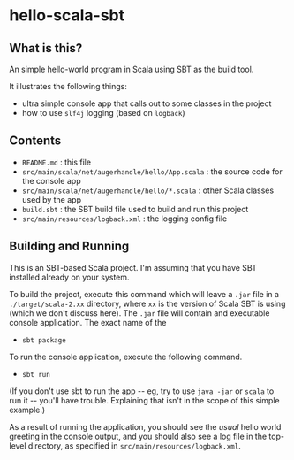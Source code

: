 # hello-scala-sbt

## What is this?

An simple hello-world program in Scala using SBT as the build tool.

It illustrates the following things:
* ultra simple console app that calls out to some classes in the project
* how to use `slf4j` logging (based on `logback`)

## Contents

* `README.md` : this file
* `src/main/scala/net/augerhandle/hello/App.scala` : the source code for the console app 
* `src/main/scala/net/augerhandle/hello/*.scala` : other Scala classes used by the app
* `build.sbt` : the SBT build file used to build and run this project
* `src/main/resources/logback.xml` : the logging config file 

## Building and Running

This is an SBT-based Scala project. I'm assuming that you have SBT installed already on your system.

To build the project, execute this command which will leave a `.jar` file in a `./target/scala-2.xx` directory,
where `xx` is the version of Scala SBT is using (which we don't discuss here). The `.jar` file will contain
and executable console application. The exact name of the 

* `sbt package`

To run the console application, execute the following command.

* `sbt run`

(If you don't use sbt to run the app -- eg, try to use `java -jar` or `scala` to run it -- you'll have trouble.
Explaining that isn't in the scope of this simple example.)

As a result of running the application, you should see the _usual_ hello world greeting in the console output,
and you should also see a log file in the top-level directory, as specified in `src/main/resources/logback.xml`.



